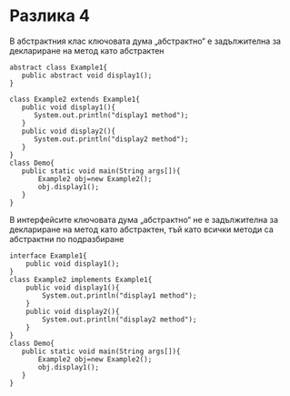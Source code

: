 # Разлика 4

В абстрактния клас ключовата дума „абстрактно“ е задължителна за деклариране на метод като абстрактен

```
abstract class Example1{
   public abstract void display1();
}

class Example2 extends Example1{
   public void display1(){
      System.out.println("display1 method");
   }
   public void display2(){
      System.out.println("display2 method");
   }
}
class Demo{
   public static void main(String args[]){ 
       Example2 obj=new Example2(); 
       obj.display1();
   }
}
```

В интерфейсите ключовата дума „абстрактно“ не е задължителна за деклариране на метод като абстрактен, тъй като всички методи са абстрактни по подразбиране

```
interface Example1{
    public void display1();
}
class Example2 implements Example1{
    public void display1(){
        System.out.println("display1 method");
    }
    public void display2(){
        System.out.println("display2 method");
    } 
}
class Demo{
   public static void main(String args[]){
       Example2 obj=new Example2();
       obj.display1();
   }
}
```


